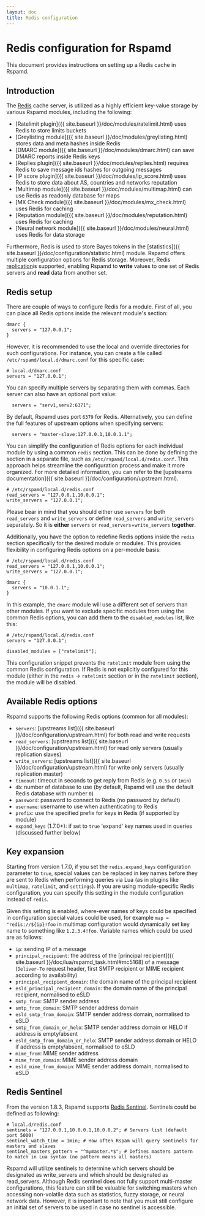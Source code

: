 ```yaml
---
layout: doc
title: Redis configuration
---
```


# Redis configuration for Rspamd

This document provides instructions on setting up a Redis cache in Rspamd.

## Introduction

The [Redis](https://redis.io) cache server, is utilized as a highly efficient key-value storage by various Rspamd modules, including the following:

* [Ratelimit plugin]({{ site.baseurl }}/doc/modules/ratelimit.html) uses Redis to store limits buckets
* [Greylisting module]({{ site.baseurl }}/doc/modules/greylisting.html) stores data and meta hashes inside Redis
* [DMARC module]({{ site.baseurl }}/doc/modules/dmarc.html) can save DMARC reports inside Redis keys
* [Replies plugin]({{ site.baseurl }}/doc/modules/replies.html) requires Redis to save message ids hashes for outgoing messages
* [IP score plugin]({{ site.baseurl }}/doc/modules/ip_score.html) uses Redis to store data about AS, countries and networks reputation
* [Multimap module]({{ site.baseurl }}/doc/modules/multimap.html) can use Redis as readonly database for maps
* [MX Check module]({{ site.baseurl }}/doc/modules/mx_check.html) uses Redis for caching
* [Reputation module]({{ site.baseurl }}/doc/modules/reputation.html) uses Redis for caching
* [Neural network module]({{ site.baseurl }}/doc/modules/neural.html) uses Redis for data storage

Furthermore, Redis is used to store Bayes tokens in the [statistics]({{ site.baseurl }}/doc/configuration/statistic.html) module. Rspamd offers multiple configuration options for Redis storage. Moreover, Redis [replication](https://redis.io/docs/management/replication/)is supported, enabling Rspamd to **write** values to one set of Redis servers and **read** data from another set.

## Redis setup

There are couple of ways to configure Redis for a module. First of all, you can place all Redis options inside the relevant module's section:

~~~hcl
dmarc {
  servers = "127.0.0.1";
}
~~~

However, it is recommended to use the local and override directories for such configurations. For instance, you can create a file called `/etc/rspamd/local.d/dmarc.conf` for this specific case:
~~~hcl
# local.d/dmarc.conf
servers = "127.0.0.1";
~~~

You can specify multiple servers by separating them with commas. Each server can also have an optional port value:

~~~hcl
  servers = "serv1,serv2:6371";
~~~

By default, Rspamd uses port `6379` for Redis. Alternatively, you can define the full features of upstream options when specifying servers:

~~~hcl
  servers = "master-slave:127.0.0.1,10.0.1.1";
~~~

You can simplify the configuration of Redis options for each individual module by using a common `redis` section. This can be done by defining the section in a separate file, such as `/etc/rspamd/local.d/redis.conf`. This approach helps streamline the configuration process and make it more organized. 
For more detailed information, you can refer to the [upstreams documentation]({{ site.baseurl }}/doc/configuration/upstream.html).

~~~hcl
# /etc/rspamd/local.d/redis.conf
read_servers = "127.0.0.1,10.0.0.1";
write_servers = "127.0.0.1";
~~~

Please bear in mind that you should either use `servers` for both `read_servers` and `write_servers` or define `read_servers` and `write_servers` separately. So it is **either** `servers` or `read_servers`+`write_servers` **together**.

Additionally, you have the option to redefine Redis options inside the `redis` section specifically for the desired module or modules. This provides flexibility in configuring Redis options on a per-module basis:

~~~hcl
# /etc/rspamd/local.d/redis.conf
read_servers = "127.0.0.1,10.0.0.1";
write_servers = "127.0.0.1";

dmarc {
  servers = "10.0.1.1";
}
~~~

In this example, the `dmarc` module will use a different set of servers than other modules. If you want to exclude specific modules from using the common Redis options, you can add them to the `disabled_modules` list, like this:

~~~hcl
# /etc/rspamd/local.d/redis.conf
servers = "127.0.0.1";

disabled_modules = ["ratelimit"];
~~~

This configuration snippet prevents the `ratelimit` module from using the common Redis configuration. If Redis is not explicitly configured for this module (either in the `redis` -> `ratelimit` section or in the `ratelimit` section), the module will be disabled.

## Available Redis options

Rspamd supports the following Redis options (common for all modules):

* `servers`: [upstreams list]({{ site.baseurl }}/doc/configuration/upstream.html) for both read and write requests
* `read_servers`: [upstreams list]({{ site.baseurl }}/doc/configuration/upstream.html) for read only servers (usually replication slaves)
* `write_servers`: [upstreams list]({{ site.baseurl }}/doc/configuration/upstream.html) for write only servers (usually replication master)
* `timeout`: timeout in seconds to get reply from Redis (e.g. `0.5s` or `1min`)
* `db`: number of database to use (by default, Rspamd will use the default Redis database with number `0`)
* `password`: password to connect to Redis (no password by default)
* `username`: username to use when authenticating to Redis
* `prefix`: use the specified prefix for keys in Redis (if supported by module)
* `expand_keys` (1.7.0+): if set to `true` 'expand' key names used in queries (discussed further below)

## Key expansion

Starting from version 1.7.0, if you set the `redis.expand_keys` configuration parameter to `true`, special values can be replaced in key names before they are sent to Redis when performing queries via Lua (as in plugins like `multimap`, `ratelimit`, and `settings`). If you are using module-specific Redis configuration, you can specify this setting in the module configuration instead of `redis`.

Given this setting is enabled, where-ever names of keys could be specified in configuration special values could be used, for example `map = "redis://${ip}!foo` in multimap configuration would dynamically set key name to something like `1.2.3.4!foo`. Variable names which could be used are as follows:

* `ip`: sending IP of a message
* `principal_recipient`: the address of the [principal recipient]({{ site.baseurl }}/doc/lua/rspamd_task.html#mc5168) of a message (`Deliver-To` request header, first SMTP recipient or MIME recipient according to availability)
* `principal_recipient_domain`: the domain name of the principal recipient
* `esld_principal_recipient_domain`: the domain name of the principal recipient, normalised to eSLD
* `smtp_from`: SMTP sender address
* `smtp_from_domain`: SMTP sender address domain
* `esld_smtp_from_domain`: SMTP sender address domain, normalised to eSLD
* `smtp_from_domain_or_helo`: SMTP sender address domain or HELO if address is empty/absent
* `esld_smtp_from_domain_or_helo`: SMTP sender address domain or HELO if address is empty/absent, normalised to eSLD
* `mime_from`: MIME sender address
* `mime_from_domain`: MIME sender address domain
* `esld_mime_from_domain`: MIME sender address domain, normalised to eSLD

## Redis Sentinel

From the version 1.8.3, Rspamd supports [Redis Sentinel](https://redis.io/topics/sentinel). Sentinels could be defined as following:

~~~hcl
# local.d/redis.conf
sentinels = "127.0.0.1,10.0.0.1,10.0.0.2"; # Servers list (default port 5000)
sentinel_watch_time = 1min; # How often Rspam will query sentinels for masters and slaves
sentinel_masters_pattern = "^mymaster.*$"; # Defines masters pattern to match in Lua syntax (no pattern means all masters)
~~~

Rspamd will utilize sentinels to determine which servers should be designated as write_servers and which should be designated as read_servers. Although Redis sentinel does not fully support multi-master configurations, this feature can still be valuable for switching masters when accessing non-volatile data such as statistics, fuzzy storage, or neural network data. However, it is important to note that you must still configure an initial set of servers to be used in case no sentinel is accessible.
